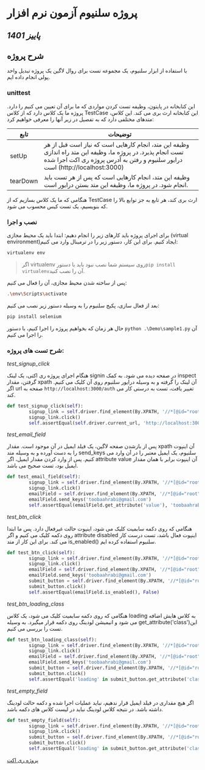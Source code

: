 # پروژه سلنیوم آزمون نرم افزار
## _پاییز 1401_

## شرح پروژه
با استفاده از ابزار سلنیوم، یک مجموعه تست برای روال لاگین یک پروژه تبدیل واحد پولی انجام داده ایم. 


### unittest
این کتابخانه در پایتون، وظیفه تست کردن مواردی که ما برای آن تعیین می کنیم را دارد. پروژه ما یک کلاس دارد که از کلاس TestCase این کتابخانه ارث بری می کند.
این کلاس، متدهای مختلفی دارد که به تفصیل در زیر آنها را معرفی خواهیم کرد:


| تابع | توضیحات |
| ------ | ------ |
| setUp | وظیفه این متد، انجام کارهایی است که نیاز است قبل از هر تست انجام پذیرد. در پروژه ما، وظیفه این متد راه اندازی درایور سلنیوم و رفتن به آدرس پروژه ری اکت اجرا شده است (http://localhost:3000) |
| tearDown | وظیفه این متد، انجام کارهایی است که پس از هر تست باید انجام شود. در پروژه ما، وظیفه این متد بستن درایور است.|

هنگامی که ما یک کلاس بسازیم که از TestCase ارث بری کند، هر تابع به جز توابع بالا را که بنویسیم، یک تست کیس محسوب می شود.

### نصب و اجرا

برای اجرای پروژه باید کارهای زیر را انجام دهیم: 
ابتدا باید یک محیط مجازی (virtual environment)ایجاد کنیم. برای این کار، دستور زیر را در ترمینال وارد می کنیم:

```sh
virtualenv env
```

> اگر virtualenv روی سیستم شما نصب نبود باید با دستور`pip install virtualenv`آن را نصب کنید.

پس از ساخته شدن محیط مجازی، آن را فعال می کنیم:

```sh
.\env\Scripts\activate
```

بعد از فعال سازی، پکیج سلنیوم را به وسیله دستور زیر نصب می کنیم:

```python
pip install selenium
```

حال هر زمان که بخواهیم پروژه را اجرا کنیم، با دستور `python .\Demo\sample1.py` آن را اجرا می کنیم.

### شرح تست های پروژه:

_test_signup_click_

هنگام اجرای پروژه ری اکتی، یک لینک signin در صفحه دیده می شود. به کمک inspect گرفتن، مقدار xpath آن لینک را گرفته و به وسیله درایور سلنیوم روی آن کلیک می کنیم. اگر url صفحه به `http://localhost:3000/auth` تغییر یافت، تست به درستی کار می کند.

```python
def test_signup_click(self):
        signup_link = self.driver.find_element(By.XPATH, '//*[@id="root"]/div/p[1]/a')
        signup_link.click()
        self.assertEqual(self.driver.current_url, 'http://localhost:3000/auth')
```

_test_email_field_

پس از بازشدن صفحه لاگین، یک فیلد ایمیل در آن موجود است. مقدار xpath آن اینپوت را به دست آورده و به وسیله متد send_keys سلنیوم، یک ایمیل معتبر را در آن وارد می کنیم. پس از وارد کردن مقدار ایمیل، اگر attribute value آن اینپوت برابر با همان مقدار ایمیل بود، تست صحیح می باشد.

```python
def test_email_field(self):
        signup_link = self.driver.find_element(By.XPATH, '//*[@id="root"]/div/p[1]/a')
        signup_link.click()
        emailField = self.driver.find_element(By.XPATH, '//*[@id="root"]/div/form/div/div/input')
        emailField.send_keys('toobaahrabi@gmail.com')
        self.assertEqual(emailField.get_attribute('value'), 'toobaahrabi@gmail.com')
```

_test_btn_click_

هنگامی که روی دکمه سابمیت کلیک می شود، اینپوت حالت غیرفعال دارد. پس ما ابتدا روی دکمه کلیک می کنیم و اگر attribute disabled اینپوت فعال باشد، تست درست کار می کند. برای این کار از متد is_enabled() سلنیوم استفاده کرده ایم.

```python
def test_btn_click(self):
        signup_link = self.driver.find_element(By.XPATH, '//*[@id="root"]/div/p[1]/a')
        signup_link.click()
        emailField = self.driver.find_element(By.XPATH, '//*[@id="root"]/div/form/div/div/input')
        emailField.send_keys('toobaahrabi@gmail.com')
        submit_button = self.driver.find_element(By.XPATH, '//*[@id="root"]/div/form/div/div/button')
        submit_button.click()
        self.assertEqual(emailField.is_enabled(), False)
```

_test_btn_loading_class_

هنگامی که روی دکمه سابمیت کلیک می شود، یک کلاس loading به کلاس هایش اضافه می شود و انیمیشن لودینگ روی دکمه قرار میگیرد. به وسیله get_attribute('class')این تست را بررسی می کنیم.

```python
def test_btn_loading_class(self):
        signup_link = self.driver.find_element(By.XPATH, '//*[@id="root"]/div/p[1]/a')
        signup_link.click()
        emailField = self.driver.find_element(By.XPATH, '//*[@id="root"]/div/form/div/div/input')
        emailField.send_keys('toobaahrabi@gmail.com')
        submit_button = self.driver.find_element(By.XPATH, '//*[@id="root"]/div/form/div/div/button')
        submit_button.click()
        self.assertEqual('loading' in submit_button.get_attribute('class'), True)
```

_test_empty_field_

اگر هیچ مقداری در فیلد ایمیل قرار ندهیم، نباید عملیات اجرا شده و دکمه حالت لودینگ داشته باشد. در نتیجه کلاس لودینگ نباید در لیست کلاس های دکمه باشد.

```python
def test_empty_field(self):
        signup_link = self.driver.find_element(By.XPATH, '//*[@id="root"]/div/p[1]/a')
        signup_link.click()
        submit_button = self.driver.find_element(By.XPATH, '//*[@id="root"]/div/form/div/div/button')
        submit_button.click()
        self.assertEqual('loading' in submit_button.get_attribute('class'), False)
```

[پروژه ری اکت](https://github.com/ayastreb/money-tracker)
